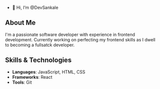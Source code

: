 - 👋 Hi, I’m @DevSankale
## About Me
I'm a passionate software developer with experience in frontend development. Currently working on perfecting my frontend skills as I dwell to becoming a fullsatck developer.

## Skills & Technologies
- **Languages**: JavaScript, HTML, CSS
- **Frameworks**: React
- **Tools**: Git


<!---
DevSankale/DevSankale is a ✨ special ✨ repository because its `README.md` (this file) appears on your GitHub profile.
You can click the Preview link to take a look at your changes.
--->
